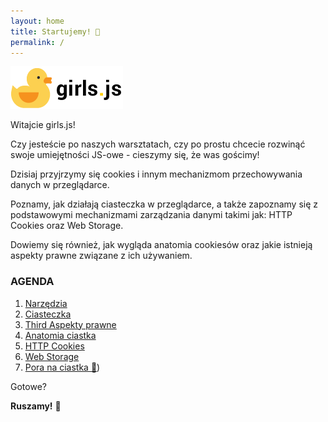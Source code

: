 ```yaml
---
layout: home
title: Startujemy! 🚀
permalink: /
---
```


![](./assets/kaczucha3.png)

Witajcie girls.js! 

Czy jesteście po naszych warsztatach, czy po prostu chcecie rozwinąć swoje umiejętności JS-owe - cieszymy się, że was gościmy!

Dzisiaj przyjrzymy się cookies i innym mechanizmom przechowywania danych w przeglądarce.

Poznamy, jak działają ciasteczka w przeglądarce, a także zapoznamy się z podstawowymi mechanizmami zarządzania danymi takimi jak: HTTP Cookies oraz Web Storage.

Dowiemy się również, jak wygląda anatomia cookiesów oraz jakie istnieją aspekty prawne związane z ich używaniem.

### AGENDA

1. [Narzędzia](./pages/01-narzedzia)
2. [Ciasteczka](./pages/02-ciasteczka)
3. [Third Aspekty prawne](./_pages/03-aspekty-prawne)
4. [Anatomia ciastka](./pages/04-anatomia-ciastka)
5. [HTTP Cookies](./pages/05-HTTP-cookies)
6. [Web Storage](./_pages/06-web-storage)
7. [Pora na ciastka 🍪](./pages/12-ciastka))

Gotowe? 

**Ruszamy!** 🚀